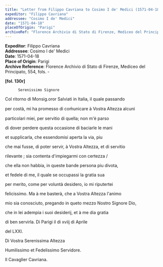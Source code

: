 ```yaml
---
title: "Letter from Filippo Cavriana to Cosimo I de' Medici (1571-04-18)"
expeditor: "Filippo Cavriana"
addressee: "Cosimo I de' Medici"
date: "1571-04-18"
placeOfOrigin: "Parigi"
archiveRef: "Florence Archivio di Stato di Firenze, Mediceo del Principato, 554, fols. -"
---
```


**Expeditor**: Filippo Cavriana  
**Addressee**: Cosimo I de' Medici  
**Date**: 1571-04-18  
**Place of Origin**: Parigi  
**Archive Reference**: Florence Archivio di Stato di Firenze, Mediceo del Principato, 554, fols. -  


    
      
        
**[fol. 130r]**

        
          Serenissimo Signore
        


        
            
Col ritorno di Monsig.oror Salviati in Italia, il quale passando 
            
per costà, mi ha promesso di com̍unicare à Vostra Altezza alcuni 
            
particolari miei, per servitio di quella; non m'è parso 
            
di dover perdere questa occasione di baciarle le mani 
            
et supplicarla, che essendomisi aperta la via, piu 
            
che mai fusse, di poter servir, à Vostra Altezza, et di servitio 
            
rilevante ; sia contenta d'impiegarmi con certezza / 
            
che ella non habbia, in queste bande persona piu divota, 
            
et fedele di me, il quale se occupassi la gratia sua 
            
per merito, come per voluntà desidero, io mi riputertei 
            
felicissimo. Ma à me basterà, che a Vostra Altezza l'animo 
            
mio sia conosciuto, pregando in queto mezzo Nostro Signore Dio, 
            
che in lei adempia i suoi desiderij, et à me dia gratia 
            
di ben servirla. Di Parigi il di xviij di Aprile 
            
del LXXI.
        


        
            
Di Vostra Serenissima Altezza
            
Humilissimo et Fedelissimo Servidore.
            
Il Cavaglier Cavriana.
        


      
    
  